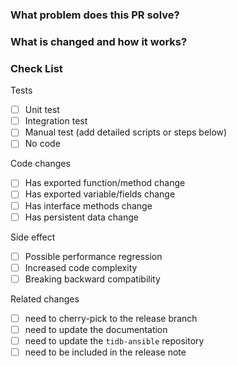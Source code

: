 <!--
Thank you for contributing to TiDB! Please read TiDB's [CONTRIBUTING](https://github.com/pingcap/tidb/blob/master/CONTRIBUTING.md) document **BEFORE** filing this PR.
-->

### What problem does this PR solve?

<!--
A few sentences describing what problem does this pull request solve.
If this fixes an existing issue, please write the issue summary along with the issue
link.
-->

### What is changed and how it works?

<!--
Please explain IN DETAIL what is changed in this PR and how it solves the problem.
-->

### Check List

<!--
Please put an x in the boxes that apply.
-->

Tests

<!-- At least one of them much be checked. -->

 - [ ] Unit test
 - [ ] Integration test
 - [ ] Manual test (add detailed scripts or steps below)
 - [ ] No code

Code changes

 - [ ] Has exported function/method change
 - [ ] Has exported variable/fields change
 - [ ] Has interface methods change
 - [ ] Has persistent data change

Side effect

 - [ ] Possible performance regression
 - [ ] Increased code complexity
 - [ ] Breaking backward compatibility

Related changes

 - [ ] need to cherry-pick to the release branch
 - [ ] need to update the documentation
 - [ ] need to update the `tidb-ansible` repository
 - [ ] need to be included in the release note
